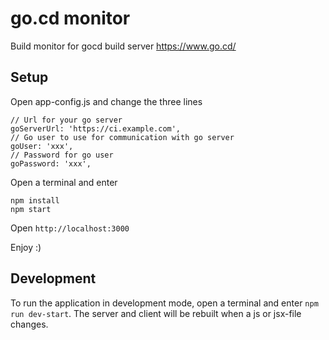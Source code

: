 # go.cd monitor
Build monitor for gocd build server https://www.go.cd/


## Setup
Open app-config.js and change the three lines
```   
// Url for your go server
goServerUrl: 'https://ci.example.com',
// Go user to use for communication with go server
goUser: 'xxx',
// Password for go user
goPassword: 'xxx',
  ```
Open a terminal and enter
```
npm install
npm start
```
Open `http://localhost:3000`

Enjoy :)

## Development
To run the application in development mode, open a terminal and enter `npm run dev-start`. The server and client will be rebuilt when a js or jsx-file changes.
